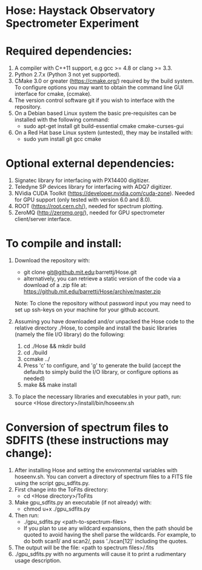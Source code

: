 # Hose: Haystack Observatory Spectrometer Experiment

# Required dependencies: 
1. A compiler with C++11 support, e.g gcc >= 4.8 or clang >= 3.3.
2. Python 2.7.x (Python 3 not yet supported).
3. CMake 3.0 or greater (https://cmake.org/) required by the build system.
    To configure options you may want to obtain the command line GUI
    interface for cmake, (ccmake). 
4. The version control software git if you wish to interface with the repository.
5. On a Debian based Linux system the basic pre-requisites can be installed with the following command:
    - sudo apt-get install git build-essential cmake cmake-curses-gui
6. On a Red Hat base Linux system (untested), they may be installed with:
    - sudo yum install git gcc cmake

# Optional external dependencies:
1. Signatec library for interfacing with PX14400 digitizer.
2. Teledyne SP devices library for interfacing with ADQ7 digitizer.
3. NVidia CUDA Toolkit (https://developer.nvidia.com/cuda-zone). 
    Needed for GPU support (only tested with version 6.0 and 8.0).
4. ROOT (https://root.cern.ch/), needed for spectrum plotting.
5. ZeroMQ (http://zeromq.org/), needed for GPU spectrometer client/server interface.

# To compile and install:
1. Download the repository with:
    - git clone git@github.mit.edu:barrettj/Hose.git
    - alternatively, you can retrieve a static version of the code via 
      a download of a .zip file at:
      https://github.mit.edu/barrettj/Hose/archive/master.zip

    Note: To clone the repository without password input you may need to set 
    up ssh-keys on your machine for your github account.
2.  Assuming you have downloaded and/or unpacked the Hose code to the relative directory ./Hose,
    to compile and install the basic libraries (namely the file I/O library) do the following:
    1. cd ./Hose && mkdir build
    2. cd ./build
    3. ccmake ../
    4. Press 'c' to configure, and 'g' to generate the build (accept the defaults to simply build the I/O library, or configure options as needed)
    5. make && make install

3. To place the necessary libraries and executables in your path, run:
    source \<Hose directory\>/install/bin/hoseenv.sh

# Conversion of spectrum files to SDFITS (these instructions may change):
1. After installing Hose and setting the environmental variables with hoseenv.sh. You can convert a directory of spectrum files to a FITS file using the script gpu_sdfits.py.
2. First change into the ToFits directory:
    - cd \<Hose directory\>/ToFits
3. Make gpu_sdfits.py an executable (if not already) with:
    - chmod u+x ./gpu_sdfits.py
4. Then run:
    - ./gpu_sdfits.py \<path-to-spectrum-files\>
    - If you plan to use any wildcard expansions, then the path should be quoted to avoid having the shell parse the wildcards. For example, to do both scan1/ and scan2/, pass './scan[12]' including the quotes.
5. The output will be the file: \<path to spectrum files\>/<path basename>.fits
6. ./gpu_sdfits.py with no arguments will cause it to print a rudimentary usage description.


